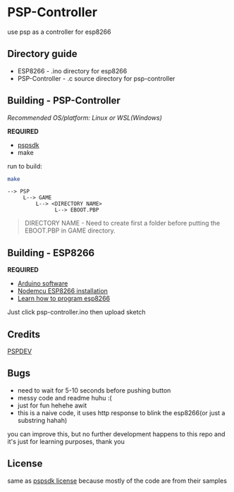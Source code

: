 # PSP-Controller

use psp as a controller for esp8266 

## Directory guide

- ESP8266 - .ino directory for esp8266
- PSP-Controller - .c source directory for psp-controller 

## Building - PSP-Controller

*Recommended OS/platform: Linux or WSL(Windows)*

**REQUIRED**
- [pspsdk](github.com/pspdev/pspsdk)
- make

run to build:

```bash
make
```

```
--> PSP
     L--> GAME
         L--> <DIRECTORY NAME>
               L--> EBOOT.PBP
```

> DIRECTORY NAME - Need to create first a folder before putting the EBOOT.PBP in GAME directory.

## Building - ESP8266

**REQUIRED**

- [Arduino software](https://www.arduino.cc/en/software)
- [Nodemcu ESP8266 installation](https://randomnerdtutorials.com/how-to-install-esp8266-board-arduino-ide/)
- [Learn how to program esp8266](https://www.instructables.com/Getting-Started-With-ESP8266LiLon-NodeMCU-V3Flashi/)

Just click psp-controller.ino then upload sketch

## Credits

[PSPDEV](github.com/pspdev)

## Bugs
- need to wait for 5-10 seconds before pushing button
- messy code and readme huhu :( 
- just for fun hehehe awit
- this is a naive code, it uses http response to blink the esp8266(or just a substring hahah)

you can improve this, but no further development happens to this repo and it's just for learning purposes, thank you

## License
same as [pspsdk license](https://github.com/pspdev/pspsdk/blob/master/LICENSE) because mostly of the code are from their samples